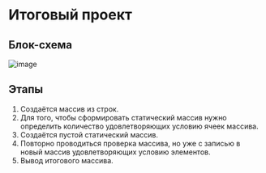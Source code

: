 # Итоговый проект

## Блок-схема

![image](https://user-images.githubusercontent.com/44563483/207293456-4610fa81-2f05-42ff-bf98-eadfb74643d3.png)

## Этапы
1.  Создаётся массив из строк.
2.	Для того, чтобы сформировать статический массив нужно определить количество удовлетворяющих условию ячеек массива.
3.	Создаётся пустой статический массив.
4.	Повторно проводиться проверка массива, но уже с записью в новый массив удовлетворяющих условию элементов. 
5.	Вывод итогового массива. 
